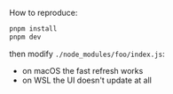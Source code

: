 How to reproduce:

```bash
pnpm install
pnpm dev
```

then modify `./node_modules/foo/index.js`:

- on macOS the fast refresh works
- on WSL the UI doesn't update at all
